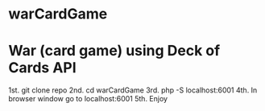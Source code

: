 # warCardGame

# War (card game) using Deck of Cards API

1st. git clone repo
2nd. cd warCardGame
3rd. php -S localhost:6001
4th. In browser window go to localhost:6001
5th. Enjoy
